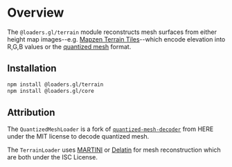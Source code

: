# Overview

The `@loaders.gl/terrain` module reconstructs mesh surfaces from either height
map images--e.g. [Mapzen Terrain Tiles][mapzen_terrain_tiles]--which encode
elevation into R,G,B values or the [quantized mesh][quantized_mesh] format.

[mapzen_terrain_tiles]: https://github.com/tilezen/joerd/blob/master/docs/formats.md
[quantized_mesh]: https://github.com/CesiumGS/quantized-mesh

## Installation

```bash
npm install @loaders.gl/terrain
npm install @loaders.gl/core
```

## Attribution

The `QuantizedMeshLoader` is a fork of
[`quantized-mesh-decoder`](https://github.com/heremaps/quantized-mesh-decoder)
from HERE under the MIT license to decode quantized mesh.

The `TerrainLoader` uses [MARTINI](https://github.com/mapbox/martini) or [Delatin](https://github.com/mapbox/delatin) for mesh
reconstruction which are both under the ISC License.
